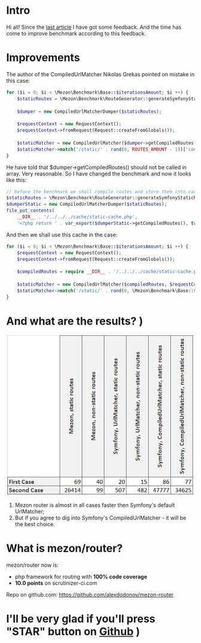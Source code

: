 # Intro

Hi all! Since the [last article](https://dev.to/alexdodonov/real-life-comparison-of-symfony-router-and-mezon-router-1hb5) I have got some feedback. And the time has come to improve benchmark according to this feedback.

# Improvements

The author of the CompiledUrlMatcher Nikolas Grekas pointed on mistake in this case:

```php
for ($i = 0; $i < \Mezon\Benchmark\Base::$iterationsAmount; $i ++) {
    $staticRoutes = \Mezon\Benchmark\RouteGenerator::generateSymfonyStaticRoutes(1000);

    $dumper = new CompiledUrlMatcherDumper($staticRoutes);

    $requestContext = new RequestContext();
    $requestContext->fromRequest(Request::createFromGlobals());

    $staticMatcher = new CompiledUrlMatcher($dumper->getCompiledRoutes(), $requestContext);
    $staticMatcher->match('/static/' . rand(0, ROUTES_AMOUNT - 1))['controller']();
}
```

He have told that $dumper->getCompiledRoutes() should not be called in array. Very reasonable. So I have changed the benchmark and now it looks like this:

```php
// before the benchmark we shall compile routes and store them into cache
$staticRoutes = \Mezon\Benchmark\RouteGenerator::generateSymfonyStaticRoutes(1000);
$dumperStatic = new CompiledUrlMatcherDumper($staticRoutes);
file_put_contents(
    __DIR__ . '/../../../cache/static-cache.php',
    '<?php return ' . var_export($dumperStatic->getCompiledRoutes(), true) . ';');
```

And then we shall use this cache in the case:

```php
for ($i = 0; $i < \Mezon\Benchmark\Base::$iterationsAmount; $i ++) {
    $requestContext = new RequestContext();
    $requestContext->fromRequest(Request::createFromGlobals());

    $compiledRoutes = require __DIR__ . '/../../../cache/static-cache.php';

    $staticMatcher = new CompiledUrlMatcher($compiledRoutes, $requestContext);
    $staticMatcher->match('/static/' . rand(0, \Mezon\Benchmark\Base::$iterationsAmount - 1))['controller']();
}
```

# And what are the results? )

![table](images/symfony-compiled-url-matcher-2.png)

1. Mezon router is almost in all cases faster then Symfony's default UrlMatcher;
2. But if you agree to dig into Symfony's CompiledUrlMatcher - it will be the best choice. 

# What is mezon/router?

mezon/router now is:

- php framework for routing with **100% code coverage**
- **10.0 points** on scrutinizer-ci.com

Repo on github.com: https://github.com/alexdodonov/mezon-router

# I'll be very glad if you'll press "STAR" button on [Github](https://github.com/alexdodonov/mezon-router) )
